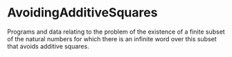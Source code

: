 # AvoidingAdditiveSquares
Programs and data relating to the problem of the existence of a finite subset of the natural numbers for which there is an infinite word over this subset that avoids additive squares.
